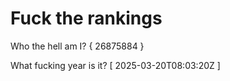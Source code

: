 # Fuck the rankings

Who the hell am I?
{ 26875884 }

What fucking year is it?
[ 2025-03-20T08:03:20Z ]
